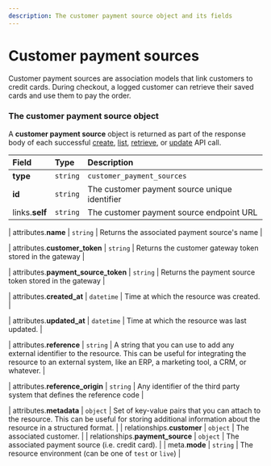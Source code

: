 ```yaml
---
description: The customer payment source object and its fields
---
```


# Customer payment sources

Customer payment sources are association models that link customers to credit cards.
During checkout, a logged customer can retrieve their saved cards and use them to pay the order.


### The customer payment source object

A **customer payment source** object is returned as part of the response body of each successful
[create](https://docs.commercelayer.io/api/resources/customer_payment_sources/create_customer_payment_source),
[list](https://docs.commercelayer.io/api/resources/customer_payment_sources/list_customer_payment_sources),
[retrieve](https://docs.commercelayer.io/api/resources/customer_payment_sources/retrieve_customer_payment_source),
or [update](https://docs.commercelayer.io/api/resources/customer_payment_sources/update_customer_payment_source) API call.

| Field | Type | Description |
| :--- | :--- | :--- |
| **type** | `string` | `customer_payment_sources` |
| **id** | `string` | The customer payment source unique identifier |
| links.**self** | `string` | The customer payment source endpoint URL |

| attributes.**name** | `string` | Returns the associated payment source's name |

| attributes.**customer\_token** | `string` | Returns the customer gateway token stored in the gateway |

| attributes.**payment\_source\_token** | `string` | Returns the payment source token stored in the gateway |

| attributes.**created\_at** | `datetime` | Time at which the resource was created. |

| attributes.**updated\_at** | `datetime` | Time at which the resource was last updated. |

| attributes.**reference** | `string` | A string that you can use to add any external identifier to the resource. This can be useful for integrating the resource to an external system, like an ERP, a marketing tool, a CRM, or whatever. |

| attributes.**reference\_origin** | `string` | Any identifier of the third party system that defines the reference code |

| attributes.**metadata** | `object` | Set of key-value pairs that you can attach to the resource. This can be useful for storing additional information about the resource in a structured format. |
| relationships.**customer** | `object` | The associated customer. |
| relationships.**payment\_source** | `object` | The associated payment source (i.e. credit card). |
| meta.**mode** | `string` | The resource environment \(can be one of `test` or `live`\) |

